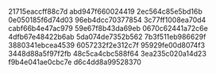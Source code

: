 21715eaccff88c7d
abd947f660024419
2ec564c85e5bd16b
0e050185f6d74d03
96eb4dcc70377854
3c77ff1008ea70d4
cabf66b4e47ac979
59e67f8b43da69eb
0670c62441a72c6e
4dfb67e48422b6ab
5da074de7352b562
7b3f511eb986629f
3880341ebcea4539
6057232f2e312c7f
95929fe00d8074f3
3448d88a5f97f2fb
48c5ca4cbc588f64
3ea235c020a14d23
f9b4e041ae0cbc7e
d6c4dd8a99528370
